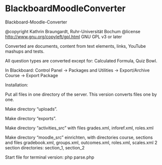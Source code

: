 # BlackboardMoodleConverter
Blackboard-Moodle-Converter

@copyright  Kathrin Braungardt, Ruhr-Universität Bochum
@license    http://www.gnu.org/copyleft/gpl.html GNU GPL v3 or later


Converted are documents, content from text elements, links, YouTube mashups and tests.

All question types are converted except for: Calculated Formula, Quiz Bowl.

In Blackboard:
Control Panel -> Packages and Utilities -> Export/Archive Course -> Export Package

Installation:

Put all files in one directory of the server. This version converts files one by one.

Make directory “uploads”.

Make directory “exports”.

Make directory “activities_src” with files grades.xml, inforef.xml, roles.xml

Make directory “moodle_src” einrichten, with directories course, sections 
and files gradebook.xml, groups.xml, outcomes.xml, roles.xml, scales.xml
2 section directories: section_1, section_2


Start file for terminal version: php parse.php
